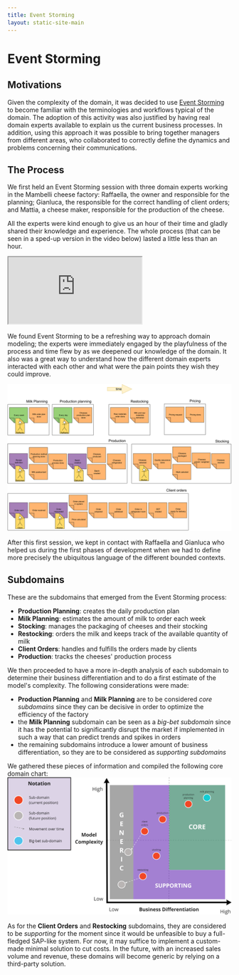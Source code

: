 ```yaml
---
title: Event Storming
layout: static-site-main
---
```


# Event Storming

## Motivations

Given the complexity of the domain, it was decided to use [Event Storming](https://www.eventstorming.com)
to become familiar with the terminologies and workflows typical of the domain.
The adoption of this activity was also justified by having real domain experts available to explain us the
current business processes.
In addition, using this approach it was possible to bring together managers from different areas,
who collaborated to correctly define the dynamics and problems concerning their communications.

## The Process

We first held an Event Storming session with three domain experts working in the Mambelli cheese factory:
Raffaella, the owner and responsible for the planning; Gianluca, the responsible for the correct
handling of client orders; and Mattia, a cheese maker, responsible for the production of the cheese.

All the experts were kind enough to give us an hour of their time and gladly shared their knowledge and
experience. The whole process (that can be seen in a sped-up version in the video below) lasted a little
less than an hour.

<iframe
src="https://www.youtube.com/embed/BvkPYtI8MF8?playlist=BvkPYtI8MF8&autoplay=1&mute=1&loop=1&controls=0&modestbranding=1">
</iframe>

We found Event Storming to be a refreshing way to approach domain modeling;
the experts were immediately engaged by the playfulness of the process and time flew by as we deepened
our knowledge of the domain. It also was a great way to understand how the different
domain experts interacted with each other and what were the pain points they wish they could improve.

![Event Storming](images/eventStorming.svg)

After this first session, we kept in contact with Raffaella and Gianluca who helped us during the first
phases of development when we had to define more precisely the ubiquitous language of the different
bounded contexts.

## Subdomains

These are the subdomains that emerged from the Event Storming process:

- **Production Planning**: creates the daily production plan
- **Milk Planning**: estimates the amount of milk to order each week
- **Stocking**: manages the packaging of cheeses and their stocking
- **Restocking**: orders the milk and keeps track of the available quantity of milk
- **Client Orders**: handles and fulfills the orders made by clients
- **Production**: tracks the cheeses' production process

We then proceeded to have a more in-depth analysis of each subdomain to determine their business
differentiation and to do a first estimate of the model's complexity.
The following considerations were made:

- **Production Planning** and **Milk Planning** are to be considered *core subdomains*
  since they can be decisive in order to optimize the efficiency of the factory
- the **Milk Planning** subdomain can be seen as a *big-bet subdomain* since it has the potential
  to significantly disrupt the market if implemented in such a way that can predict trends and
  spikes in orders
- the remaining subdomains introduce a lower amount of business differentiation, so they are to be
  considered as *supporting subdomains*

We gathered these pieces of information and compiled the following core domain chart:
![Core domain chart](images/core-domain-chart.png)

As for the **Client Orders** and **Restocking** subdomains, they are considered to be *supporting*
for the moment since it would be unfeasible to buy a full-fledged SAP-like system.
For now, it may suffice to implement a custom-made minimal solution to cut costs.
In the future, with an increased sales volume and revenue, these domains will become generic by
relying on a third-party solution.
